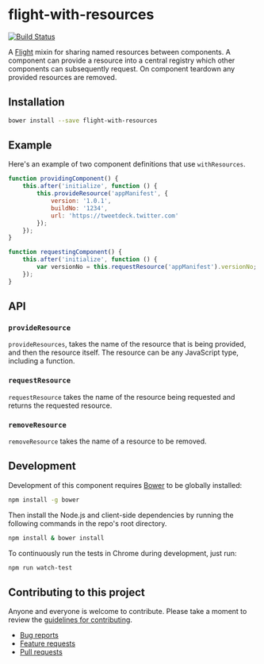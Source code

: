 # flight-with-resources

[![Build Status](https://secure.travis-ci.org/ahume/flight-with-resources.png)](http://travis-ci.org/ahume/flight-with-resources)

A [Flight](https://github.com/flightjs/flight) mixin for sharing named resources between components. A component can provide a resource into a central registry which other components can subsequently request. On component teardown any provided resources are removed.

## Installation

```bash
bower install --save flight-with-resources
```

## Example

Here's an example of two component definitions that use `withResources`.

```js
function providingComponent() {
    this.after('initialize', function () {
        this.provideResource('appManifest', {
            version: '1.0.1',
            buildNo: '1234',
            url: 'https://tweetdeck.twitter.com'
        });
    });
}

function requestingComponent() {
    this.after('initialize', function () {
        var versionNo = this.requestResource('appManifest').versionNo;
    });
}
```


## API

### `provideResource`

`provideResources`, takes the name of the resource that is being provided, and then the resource itself. The resource can be any JavaScript type, including a function.

### `requestResource`

`requestResource` takes the name of the resource being requested and returns the requested resource.

### `removeResource`

`removeResource` takes the name of a resource to be removed.


## Development

Development of this component requires [Bower](http://bower.io) to be globally
installed:

```bash
npm install -g bower
```

Then install the Node.js and client-side dependencies by running the following
commands in the repo's root directory.

```bash
npm install & bower install
```

To continuously run the tests in Chrome during development, just run:

```bash
npm run watch-test
```

## Contributing to this project

Anyone and everyone is welcome to contribute. Please take a moment to
review the [guidelines for contributing](CONTRIBUTING.md).

* [Bug reports](CONTRIBUTING.md#bugs)
* [Feature requests](CONTRIBUTING.md#features)
* [Pull requests](CONTRIBUTING.md#pull-requests)
